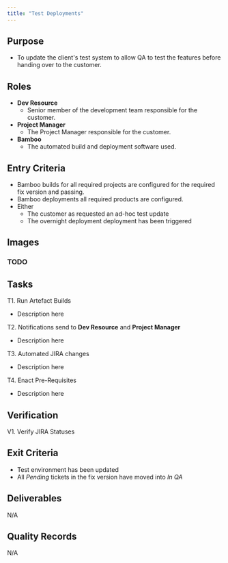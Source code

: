 ```yaml
---
title: "Test Deployments"
---
```


## Purpose
- To update the client's test system to allow QA to test the features before handing over to the customer.

## Roles
- **Dev Resource**
	- Senior member of the development team responsible for the customer.
- **Project Manager**
	- The Project Manager responsible for the customer.
- **Bamboo**
	- The automated build and deployment software used.

## Entry Criteria
- Bamboo builds for all required projects are configured for the required fix version and passing.
- Bamboo deployments all required products are configured.
- Either
	- The customer as requested an ad-hoc test update
	- The overnight deployment deployment has been triggered

## Images
### TODO

## Tasks
T1. 	Run Artefact Builds
- Description here

T2.		Notifications send to **Dev Resource** and **Project Manager**
- Description here

T3.		Automated JIRA changes
- Description here

T4.		Enact Pre-Requisites
- Description here
		

## Verification
V1.		Verify JIRA Statuses

## Exit Criteria
- Test environment has been updated
- All *Pending* tickets in the fix version have moved into  *In QA*

## Deliverables
N/A

## Quality Records 
N/A